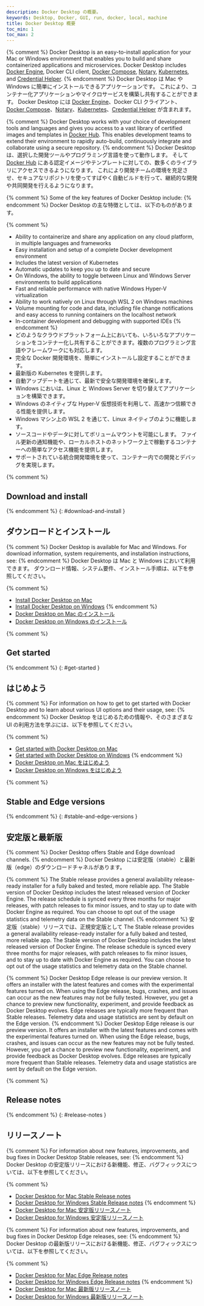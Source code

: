 ```yaml
---
description: Docker Desktop の概要。
keywords: Desktop, Docker, GUI, run, docker, local, machine
title: Docker Desktop 概要
toc_min: 1
toc_max: 2
---
```


{% comment %}
Docker Desktop is an easy-to-install application for your Mac or Windows environment that enables you to build and share containerized applications and microservices. Docker Desktop includes [Docker Engine](../engine/), Docker CLI client, [Docker Compose](../compose/), [Notary](../notary/getting_started/), [Kubernetes](https://github.com/kubernetes/kubernetes/), and [Credential Helper](https://github.com/docker/docker-credential-helpers/).
{% endcomment %}
Docker Desktop は Mac や Windows に簡単にインストールできるアプリケーションです。
これにより、コンテナー化アプリケーションやマイクロサービスを構築し共有することができます。
Docker Desktop には [Docker Engine](../engine/)、Docker CLI クライアント、[Docker Compose](../compose/)、[Notary](../notary/getting_started/)、[Kubernetes](https://github.com/kubernetes/kubernetes/)、[Credential Helper](https://github.com/docker/docker-credential-helpers/) が含まれます。

{% comment %}
Docker Desktop works with your choice of development tools and languages and gives you access to a vast library of certified images and templates in [Docker Hub](https://hub.docker.com/). This enables development teams to extend their environment to rapidly auto-build, continuously integrate and collaborate using a secure repository.
{% endcomment %}
Docker Desktop は、選択した開発ツールやプログラミング言語を使って動作します。
そして [Docker Hub](https://hub.docker.com/) にある認定イメージやテンプレートに対しての、数多くのライブラリにアクセスできるようになります。
これにより開発チームの環境を充足させ、セキュアなリポジトリを使ってすばやく自動ビルドを行って、継続的な開発や共同開発を行えるようになります。

{% comment %}
Some of the key features of Docker Desktop include:
{% endcomment %}
Docker Desktop の主な特徴としては、以下のものがあります。

{% comment %}
* Ability to containerize and share any application on any cloud platform, in multiple languages and frameworks
* Easy installation and setup of a complete Docker development environment
* Includes the latest version of Kubernetes
* Automatic updates to keep you up to date and secure
* On Windows, the ability to toggle between Linux and Windows Server environments to build applications
* Fast and reliable performance with native Windows Hyper-V virtualization
* Ability to work natively on Linux through WSL 2 on Windows machines
* Volume mounting for code and data, including file change notifications and easy access to running containers on the localhost network
* In-container development and debugging with supported IDEs
{% endcomment %}
* どのようなクラウドプラットフォーム上においても、いろいろなアプリケーションをコンテナー化し共有することができます。複数のプログラミング言語やフレームワークにも対応します。
* 完全な Docker 開発環境を、簡単にインストールし設定することができます。
* 最新版の Kubernetes を提供します。
* 自動アップデートを通じて、最新で安全な開発環境を確保します。
* Windows においは、Linux と Windows Server を切り替えてアプリケーションを構築できます。
* Windows のネイティブな Hyper-V 仮想技術を利用して、高速かつ信頼できる性能を提供します。
* Windows マシン上の WSL 2 を通じて、Linux ネイティブのように機能します。
* ソースコードやデータに対してボリュームマウントを可能にします。
  ファイル更新の通知機能や、ローカルホストのネットワーク上で稼動するコンテナーへの簡単なアクセス機能を提供します。
* サポートされている統合開発環境を使って、コンテナー内での開発とデバッグを実現します。

{% comment %}
## Download and install
{% endcomment %}
{: #download-and-install }
## ダウンロードとインストール

{% comment %}
Docker Desktop is available for Mac and Windows. For download information, system requirements, and installation instructions, see:
{% endcomment %}
Docker Desktop は Mac と Windows において利用できます。
ダウンロード情報、システム要件、インストール手順は、以下を参照してください。

{% comment %}
* [Install Docker Desktop on Mac](../docker-for-mac/install.md)
* [Install Docker Desktop on Windows](../docker-for-windows/install.md)
{% endcomment %}
* [Docker Desktop on Mac のインストール](../docker-for-mac/install.md)
* [Docker Desktop on Windows のインストール](../docker-for-windows/install.md)

{% comment %}
## Get started
{% endcomment %}
{: #get-started }
## はじめよう

{% comment %}
For information on how to get to get started with Docker Desktop and to learn about various UI options and their usage, see:
{% endcomment %}
Docker Desktop をはじめるための情報や、そのさまざまな UI の利用方法を学ぶには、以下を参照してください。

{% comment %}
* [Get started with Docker Desktop on Mac](../docker-for-mac/index.md)
* [Get started with Docker Desktop on Windows](../docker-for-windows/index.md)
{% endcomment %}
* [Docker Desktop on Mac をはじめよう](../docker-for-mac/index.md)
* [Docker Desktop on Windows をはじめよう](../docker-for-windows/index.md)

{% comment %}
## Stable and Edge versions
{% endcomment %}
{: #stable-and-edge-versions }
## 安定版と最新版

{% comment %}
Docker Desktop offers Stable and Edge download channels.
{% endcomment %}
Docker Desktop には安定版（stable）と最新版（edge）のダウンロードチャネルがあります。

{% comment %}
The Stable release provides a general availability release-ready installer for a fully baked and tested, more reliable app. The Stable version of Docker Desktop includes the latest released version of Docker Engine. The release schedule is synced every three months for major releases, with patch releases to fix minor issues, and to stay up to date with Docker Engine as required. You can choose to opt out of the usage statistics and telemetry data on the Stable channel.
{% endcomment %}
安定版（stable）リリースでは、正規安定版として
The Stable release provides a general availability release-ready installer for a fully baked and tested, more reliable app. The Stable version of Docker Desktop includes the latest released version of Docker Engine. The release schedule is synced every three months for major releases, with patch releases to fix minor issues, and to stay up to date with Docker Engine as required. You can choose to opt out of the usage statistics and telemetry data on the Stable channel.

{% comment %}
Docker Desktop Edge release is our preview version. It offers an installer with the latest features and comes with the experimental features turned on. When using the Edge release, bugs, crashes, and issues can occur as the new features may not be fully tested. However, you get a chance to preview new functionality, experiment, and provide feedback as Docker Desktop evolves. Edge releases are typically more frequent than Stable releases. Telemetry data and usage statistics are sent by default on the Edge version.
{% endcomment %}
Docker Desktop Edge release is our preview version. It offers an installer with the latest features and comes with the experimental features turned on. When using the Edge release, bugs, crashes, and issues can occur as the new features may not be fully tested. However, you get a chance to preview new functionality, experiment, and provide feedback as Docker Desktop evolves. Edge releases are typically more frequent than Stable releases. Telemetry data and usage statistics are sent by default on the Edge version.

{% comment %}
## Release notes
{% endcomment %}
{: #release-notes }
## リリースノート

{% comment %}
For information about new features, improvements, and bug fixes in Docker Desktop Stable releases, see:
{% endcomment %}
Docker Desktop の安定版リリースにおける新機能、修正、バグフィックスについては、以下を参照してください。

{% comment %}
* [Docker Desktop for Mac Stable Release notes](../docker-for-mac/release-notes.md)
* [Docker Desktop for Windows Stable Release notes](../docker-for-windows/release-notes.md)
{% endcomment %}
* [Docker Desktop for Mac 安定版リリースノート](../docker-for-mac/release-notes.md)
* [Docker Desktop for Windows 安定版リリースノート](../docker-for-windows/release-notes.md)

{% comment %}
For information about new features, improvements, and bug fixes in Docker Desktop Edge releases, see:
{% endcomment %}
Docker Desktop の最新版リリースにおける新機能、修正、バグフィックスについては、以下を参照してください。

{% comment %}
* [Docker Desktop for Mac Edge Release notes](../docker-for-mac/edge-release-notes.md)
* [Docker Desktop for Windows Edge Release notes](../docker-for-windows/edge-release-notes.md)
{% endcomment %}
* [Docker Desktop for Mac 最新版リリースノート](../docker-for-mac/edge-release-notes.md)
* [Docker Desktop for Windows 最新版リリースノート](../docker-for-windows/edge-release-notes.md)
